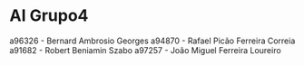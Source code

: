 # AI Grupo4

a96326 - Bernard Ambrosio Georges
a94870 - Rafael Picão Ferreira Correia
a91682 - Robert Beniamin Szabo
a97257 - João Miguel Ferreira Loureiro
